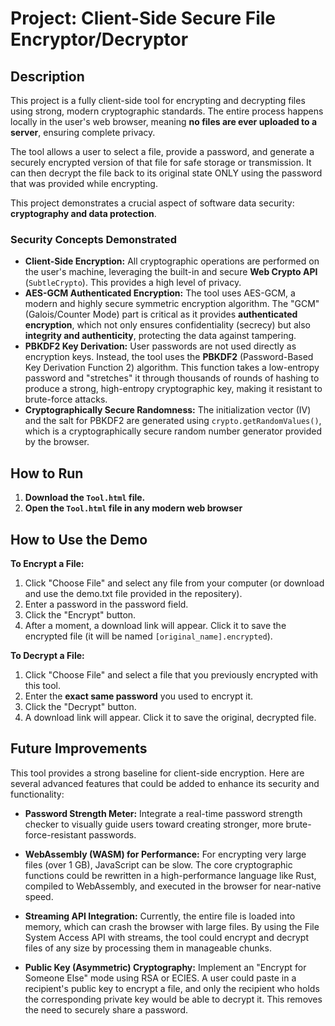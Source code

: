 # Project: Client-Side Secure File Encryptor/Decryptor

## Description

This project is a fully client-side tool for encrypting and decrypting files using strong, modern cryptographic standards. The entire process happens locally in the user's web browser, meaning **no files are ever uploaded to a server**, ensuring complete privacy.

The tool allows a user to select a file, provide a password, and generate a securely encrypted version of that file for safe storage or transmission. It can then decrypt the file back to its original state ONLY using the password that was provided while encrypting.

This project demonstrates a crucial aspect of software data security: **cryptography and data protection**.

### Security Concepts Demonstrated

* **Client-Side Encryption:** All cryptographic operations are performed on the user's machine, leveraging the built-in and secure **Web Crypto API** (`SubtleCrypto`). This provides a high level of privacy.
* **AES-GCM Authenticated Encryption:** The tool uses AES-GCM, a modern and highly secure symmetric encryption algorithm. The "GCM" (Galois/Counter Mode) part is critical as it provides **authenticated encryption**, which not only ensures confidentiality (secrecy) but also **integrity and authenticity**, protecting the data against tampering.
* **PBKDF2 Key Derivation:** User passwords are not used directly as encryption keys. Instead, the tool uses the **PBKDF2** (Password-Based Key Derivation Function 2) algorithm. This function takes a low-entropy password and "stretches" it through thousands of rounds of hashing to produce a strong, high-entropy cryptographic key, making it resistant to brute-force attacks.
* **Cryptographically Secure Randomness:** The initialization vector (IV) and the salt for PBKDF2 are generated using `crypto.getRandomValues()`, which is a cryptographically secure random number generator provided by the browser.

## How to Run

1.  **Download the `Tool.html` file.**
2.  **Open the `Tool.html` file in any modern web browser** 

## How to Use the Demo

**To Encrypt a File:**
1.  Click "Choose File" and select any file from your computer (or download and use the demo.txt file provided in the repositery).
2.  Enter a password in the password field.
3.  Click the "Encrypt" button.
4.  After a moment, a download link will appear. Click it to save the encrypted file (it will be named `[original_name].encrypted`).

**To Decrypt a File:**
1.  Click "Choose File" and select a file that you previously encrypted with this tool.
2.  Enter the **exact same password** you used to encrypt it.
3.  Click the "Decrypt" button.
4.  A download link will appear. Click it to save the original, decrypted file.


##  Future Improvements

This tool provides a strong baseline for client-side encryption. Here are several advanced features that could be added to enhance its security and functionality:

* **Password Strength Meter:** Integrate a real-time password strength checker to visually guide users toward creating stronger, more brute-force-resistant passwords.

* **WebAssembly (WASM) for Performance:** For encrypting very large files (over 1 GB), JavaScript can be slow. The core cryptographic functions could be rewritten in a high-performance language like Rust, compiled to WebAssembly, and executed in the browser for near-native speed.

* **Streaming API Integration:** Currently, the entire file is loaded into memory, which can crash the browser with large files. By using the File System Access API with streams, the tool could encrypt and decrypt files of any size by processing them in manageable chunks.

* **Public Key (Asymmetric) Cryptography:** Implement an "Encrypt for Someone Else" mode using RSA or ECIES. A user could paste in a recipient's public key to encrypt a file, and only the recipient who holds the corresponding private key would be able to decrypt it. This removes the need to securely share a password.
